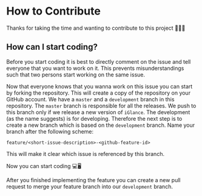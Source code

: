 # How to Contribute

Thanks for taking the time and wanting to contribute to this project 👍🏼🎉

## How can I start coding?

Before you start coding it is best to directly comment on the issue and tell everyone that you want to work on it. This prevents misunderstandings such that two persons start working on the same issue.

Now that everyone knows that you wanna work on this issue you can start by forking the repository. This will create a copy of the repository on your GitHub account.
We have a `master` and a `development` branch in this repository. The `master` branch is responsible for all the releases. We push to this branch only if we release a new version of `iGlance`. The development (as the name suggests) is for developing.
Therefore the next step is to create a new branch which is based on the `development` branch. Name your branch after the following scheme:

`feature/<short-issue-description>-<github-feature-id>`

This will make it clear which issue is referenced by this branch.

Now you can start coding 💻🖥

After you finished implementing the feature you can create a new pull request to merge your feature branch into our `development` branch.

